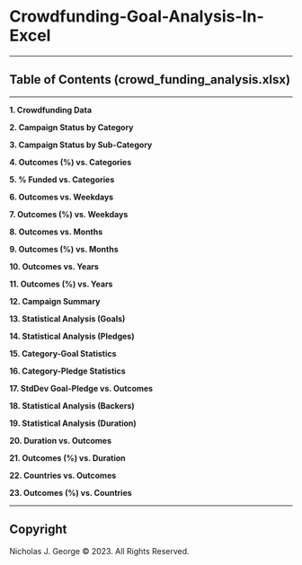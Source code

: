 # Crowdfunding-Goal-Analysis-In-Excel

----

## Table of Contents (crowd_funding_analysis.xlsx)

----

**1. Crowdfunding Data**

**2. Campaign Status by Category**

**3. Campaign Status by Sub-Category**

**4. Outcomes (%) vs. Categories**

**5. % Funded vs. Categories**

**6. Outcomes vs. Weekdays**

**7. Outcomes (%) vs. Weekdays**

**8. Outcomes vs. Months**

**9. Outcomes (%) vs. Months**

**10.  Outcomes vs. Years**

**11. Outcomes (%) vs. Years**

**12. Campaign Summary**

**13. Statistical Analysis (Goals)**

**14. Statistical Analysis (Pledges)**

**15. Category-Goal Statistics**

**16. Category-Pledge Statistics**

**17. StdDev Goal-Pledge vs. Outcomes**

**18. Statistical Analysis (Backers)**

**19. Statistical Analysis (Duration)**

**20. Duration vs. Outcomes**

**21. Outcomes (%) vs. Duration**

**22. Countries vs. Outcomes**

**23. Outcomes (%) vs. Countries**

----

## Copyright

Nicholas J. George © 2023. All Rights Reserved.
